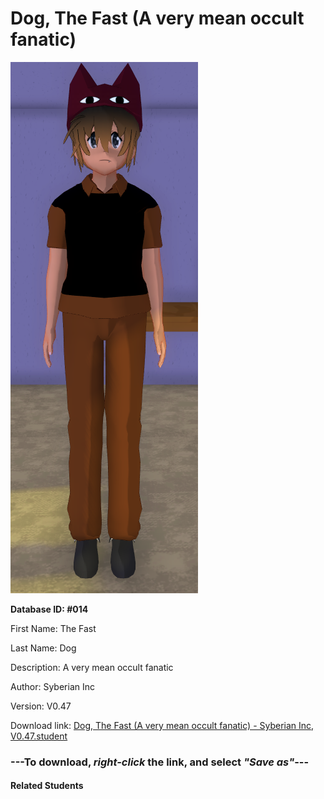 # Dog, The Fast (A very mean occult fanatic)

<img src="Files/Dog, The Fast (A very mean occult fanatic).png" title="Dog, The Fast (A very mean occult fanatic) - Syberian Inc, V0.47">

**Database ID: #014**

First Name: The Fast

Last Name: Dog

Description: A very mean occult fanatic

Author: Syberian Inc

Version: V0.47

Download link: <a href="https://raw.githubusercontent.com/Arbiter1223/Daigaku-Gurashi-Custom-Students/master/Students/Files/Dog%2C%20The%20Fast%20(A%20very%20mean%20occult%20fanatic)%20-%20Syberian%20Inc%2C%20V0.47.student">Dog, The Fast (A very mean occult fanatic) - Syberian Inc, V0.47.student</a>

### ---**To download, _right-click_ the link, and select _"Save as"_**---

#### Related Students

